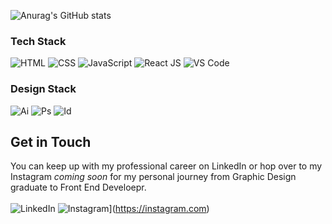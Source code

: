 ![Anurag's GitHub stats](https://github-readme-stats.vercel.app/api?username=chadrakh&count_private=true&show_icons=true&theme=onedark&custom_title=Chadrak's&nbsp;GitHub&nbsp;Profile&bg_color=0d1117&icon_color=61DAFB&text_color=ffffff&title_color=ffffff&include_all_commits=true)

### Tech Stack
![HTML](https://img.shields.io/badge/HTML5-20232A?style=for-the-badge&logo=html5&logoColor=E34F26)
![CSS](https://img.shields.io/badge/CSS3-20232A?style=for-the-badge&logo=css3&logoColor=1572B6)
![JavaScript](https://img.shields.io/badge/JavaScript-20232A?style=for-the-badge&logo=javascript&logoColor=F7DF1E)
![React JS](	https://img.shields.io/badge/React-20232A?style=for-the-badge&logo=react&logoColor=61DAFB)
![VS Code](https://img.shields.io/badge/Visual_Studio_Code-20232A?style=for-the-badge&logo=visual%20studio%20code&logoColor=0078D4)

### Design Stack
![Ai](https://img.shields.io/badge/Adobe%20Illustrator-20232A?style=for-the-badge&logo=adobe%20illustrator&logoColor=FF9A00)
![Ps](https://img.shields.io/badge/Adobe%20Photoshop-20232A?style=for-the-badge&logo=Adobe%20Photoshop&logoColor=31A8FF)
![Id](https://img.shields.io/badge/Adobe%20InDesign-20232A?style=for-the-badge&logo=Adobe%20InDesign&logoColor=FF3366)

## Get in Touch
You can keep up with my professional career on LinkedIn or hop over to my Instagram <i> coming soon </i> for my personal journey from Graphic Design graduate to Front End Develoepr.
<br /><br />
![LinkedIn](https://img.shields.io/badge/LinkedIn-20232A?style=for-the-badge&logo=linkedin&logoColor=0077B5)
![Instagram](https://img.shields.io/badge/Instagram-20232A?style=for-the-badge&logo=instagram&logoColor=E4405F)](https://instagram.com)
